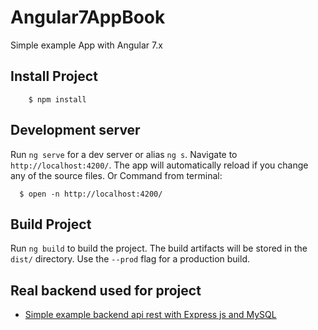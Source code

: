# Angular7AppBook
Simple example App with Angular 7.x

## Install Project

```
    $ npm install
```

## Development server

Run `ng serve` for a dev server or alias `ng s`. 
Navigate to `http://localhost:4200/`. The app will automatically reload if you change any of the source files.
Or Command from terminal:

```
  $ open -n http://localhost:4200/
```

## Build Project

Run `ng build` to build the project. The build artifacts will be stored in the `dist/` directory. Use the `--prod` flag for a production build.


## Real backend used for project

* [Simple example backend api rest with Express js and MySQL](https://github.com/Tony133/ExpressApiRestMysql)
